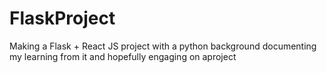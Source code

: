 # FlaskProject
Making a Flask + React JS project with a python background documenting my learning from it and hopefully engaging on aproject
